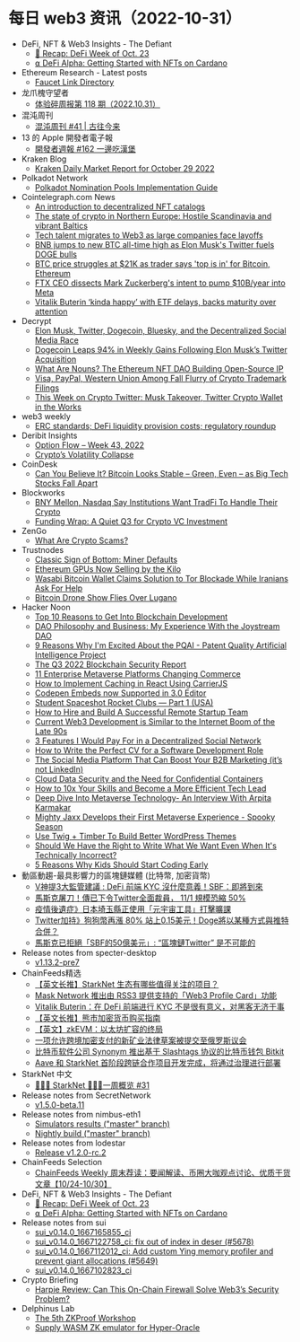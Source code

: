 # 每日 web3 资讯（2022-10-31）

- DeFi, NFT & Web3 Insights - The Defiant
  - [🦄 Recap: DeFi Week of Oct. 23](https://newsletter.thedefiant.io/p/recap-defi-week-of-oct-23)
  - [⍺ DeFi Alpha: Getting Started with NFTs on Cardano](https://newsletter.thedefiant.io/p/defi-alpha-getting-started-with-nfts)
- Ethereum Research - Latest posts
  - [Faucet Link Directory](https://ethresear.ch/t/faucet-link-directory/12670/20)
- 龙爪槐守望者
  - [体验碎周报第 118 期（2022.10.31）](http://www.ftium4.com/ux-weekly-118.html)
- 混沌周刊
  - [混沌周刊 #41 &#124; 古往今来](https://weekly.love/issue-41/)
- 13 的 Apple 開發者電子報
  - [開發者週報 #162 一邊吃漢堡](https://www.ethanhuang13.com/p/162)
- Kraken Blog
  - [Kraken Daily Market Report for October 29 2022](https://blog.kraken.com/post/15968/kraken-daily-market-report-for-october-29-2022/)
- Polkadot Network
  - [Polkadot Nomination Pools Implementation Guide](https://polkadot.network/blog/polkadot-nomination-pools-implementation-guide/)
- Cointelegraph.com News
  - [An introduction to decentralized NFT catalogs](https://cointelegraph.com/news/an-introduction-to-decentralized-nft-catalogs)
  - [The state of crypto in Northern Europe: Hostile Scandinavia and vibrant Baltics](https://cointelegraph.com/news/the-state-of-crypto-in-northern-europe-hostile-scandinavia-and-vibrant-baltics)
  - [Tech talent migrates to Web3 as large companies face layoffs](https://cointelegraph.com/news/tech-talent-migrates-to-web3-as-large-companies-face-layoffs)
  - [BNB jumps to new BTC all-time high as Elon Musk's Twitter fuels DOGE bulls](https://cointelegraph.com/news/binance-coin-jumps-to-new-btc-all-time-high-as-elon-musk-s-twitter-fuels-doge-bulls)
  - [BTC price struggles at $21K as trader says 'top is in' for Bitcoin, Ethereum](https://cointelegraph.com/news/btc-price-struggles-at-21k-as-trader-says-top-is-in-for-bitcoin-ethereum)
  - [FTX CEO dissects Mark Zuckerberg's intent to pump $10B/year into Meta](https://cointelegraph.com/news/ftx-ceo-dissects-mark-zuckerberg-s-intent-to-pump-10b-year-into-meta)
  - [Vitalik Buterin ‘kinda happy’ with ETF delays, backs maturity over attention](https://cointelegraph.com/news/vitalik-buterin-kinda-happy-with-etf-delays-backs-maturity-over-attention)
- Decrypt
  - [Elon Musk, Twitter, Dogecoin, Bluesky, and the Decentralized Social Media Race](https://decrypt.co/113165/elon-musk-twitter-dogecoin-bluesky-and-the-decentralized-social-media-race)
  - [Dogecoin Leaps 94% in Weekly Gains Following Elon Musk’s Twitter Acquisition](https://decrypt.co/113147/dogecoin-leaps-94-in-weekly-gains-following-elon-musks-twitter-acquisition)
  - [What Are Nouns? The Ethereum NFT DAO Building Open-Source IP](https://decrypt.co/resources/what-are-nouns-the-nft-dao-building-open-source-ip)
  - [Visa, PayPal, Western Union Among Fall Flurry of Crypto Trademark Filings](https://decrypt.co/113144/visa-paypal-western-union-among-fall-flurry-of-crypto-trademark-filings)
  - [This Week on Crypto Twitter: Musk Takeover, Twitter Crypto Wallet in the Works](https://decrypt.co/113151/this-week-on-crypto-twitter-musk-takeover-twitter-crypto-wallet-reportedly-in-the-works)
- web3 weekly
  - [ERC standards; DeFi liquidity provision costs; regulatory roundup](https://a16zcrypto.substack.com/p/lvr-erc4626-vault-testing-regulatory-roundup)
- Deribit Insights
  - [Option Flow – Week 43, 2022](https://insights.deribit.com/option-flows/option-flow-week-43-2022/)
  - [Crypto’s Volatility Collapse](https://insights.deribit.com/industry/cryptos-volatility-collapse/)
- CoinDesk
  - [Can You Believe It? Bitcoin Looks Stable – Green, Even – as Big Tech Stocks Fall Apart](https://www.coindesk.com/business/2022/10/30/can-you-believe-it-bitcoin-looks-stable-green-even-as-big-tech-stocks-fall-apart/?utm_medium=referral&utm_source=rss&utm_campaign=headlines)
- Blockworks
  - [BNY Mellon, Nasdaq Say Institutions Want TradFi To Handle Their Crypto](https://blockworks.co/bny-mellon-nasdaq-say-institutions-want-tradfi-to-handle-their-crypto/)
  - [Funding Wrap: A Quiet Q3 for Crypto VC Investment](https://blockworks.co/funding-wrap-a-quiet-q3-for-crypto-vc-investment/)
- ZenGo
  - [What Are Crypto Scams?](https://zengo.com/what-are-crypto-scams/)
- Trustnodes
  - [Classic Sign of Bottom: Miner Defaults](https://www.trustnodes.com/2022/10/30/classic-sign-of-bottom-miner-defaults)
  - [Ethereum GPUs Now Selling by the Kilo](https://www.trustnodes.com/2022/10/30/ethereum-gpus-now-selling-by-the-kilo)
  - [Wasabi Bitcoin Wallet Claims Solution to Tor Blockade While Iranians Ask For Help](https://www.trustnodes.com/2022/10/30/wasabi-bitcoin-wallet-claims-solution-to-tor-blockade-while-iranians-ask-for-help)
  - [Bitcoin Drone Show Flies Over Lugano](https://www.trustnodes.com/2022/10/30/bitcoin-drone-show-flies-over-lugano)
- Hacker Noon
  - [Top 10 Reasons to Get Into Blockchain Development](https://hackernoon.com/top-10-reasons-to-get-into-blockchain-development?source=rss)
  - [DAO Philosophy and Business: My Experience With the Joystream DAO](https://hackernoon.com/dao-philosophy-and-business-my-experience-with-the-joystream-dao?source=rss)
  - [9 Reasons Why I'm Excited About the PQAI - Patent Quality Artificial Intelligence Project](https://hackernoon.com/9-reasons-why-im-excited-about-the-pqai-patent-quality-artificial-intelligence-project?source=rss)
  - [The Q3 2022 Blockchain Security Report](https://hackernoon.com/the-q3-2022-blockchain-security-report?source=rss)
  - [11 Enterprise Metaverse Platforms Changing Commerce](https://hackernoon.com/11-enterprise-metaverse-platforms-changing-commerce?source=rss)
  - [How to Implement Caching in React Using CarrierJS](https://hackernoon.com/how-to-implement-caching-in-react-using-carrierjs?source=rss)
  - [Codepen Embeds now Supported in 3.0 Editor](https://hackernoon.com/codepen-embeds-now-supported-in-30-editor?source=rss)
  - [Student Spaceshot Rocket Clubs — Part 1 (USA)](https://hackernoon.com/student-spaceshot-rocket-clubs-part-1-usa?source=rss)
  - [How to Hire and Build A Successful Remote Startup Team](https://hackernoon.com/how-to-build-a-successful-remote-startup-team?source=rss)
  - [Current Web3 Development is Similar to the Internet Boom of the Late 90s](https://hackernoon.com/current-web3-development-is-similar-to-the-internet-boom-of-the-late-90s?source=rss)
  - [3 Features I Would Pay For in a Decentralized Social Network](https://hackernoon.com/3-features-i-would-pay-for-in-a-decentralized-social-network?source=rss)
  - [How to Write the Perfect CV for a Software Development Role](https://hackernoon.com/how-to-write-a-perfect-cv-for-a-software-developer?source=rss)
  - [The Social Media Platform That Can Boost Your B2B Marketing (it’s not LinkedIn)](https://hackernoon.com/the-social-media-platform-that-can-boost-your-b2b-marketing-its-not-linkedin?source=rss)
  - [Cloud Data Security and the Need for Confidential Containers](https://hackernoon.com/cloud-data-security-and-the-need-for-confidential-containers?source=rss)
  - [How to 10x Your Skills and Become a More Efficient Tech Lead](https://hackernoon.com/how-to-10x-your-skills-and-become-a-more-efficient-tech-lead?source=rss)
  - [Deep Dive Into Metaverse Technology- An Interview With Arpita Karmakar](https://hackernoon.com/deep-dive-into-metaverse-technology-an-interview-with-arpita-karmakar?source=rss)
  - [Mighty Jaxx Develops their First Metaverse Experience - Spooky Season](https://hackernoon.com/mighty-jaxx-develops-their-first-metaverse-experience-spooky-season?source=rss)
  - [Use Twig + Timber To Build Better WordPress Themes](https://hackernoon.com/build-cleaner-wordpress-themes-with-twig-timber-web-development?source=rss)
  - [Should We Have the Right to Write What We Want Even When It's Technically Incorrect?](https://hackernoon.com/should-we-have-the-right-to-write-what-we-want-even-when-its-technically-incorrect?source=rss)
  - [5 Reasons Why Kids Should Start Coding Early](https://hackernoon.com/5-reasons-why-kids-should-start-coding-early?source=rss)
- 動區動趨-最具影響力的區塊鏈媒體 (比特幣, 加密貨幣)
  - [V神提3大監管建議 : DeFi 前端 KYC 沒什麼意義！SBF：即將到來](https://www.blocktempo.com/sbf-i-believe-regulation-of-stablecoins-defi-is-coming/)
  - [馬斯克屠刀！傳已下令Twitter全面裁員， 11/1 規模恐縮 50%](https://www.blocktempo.com/musk-reportedly-ordered-twitter-to-complete-layoff/)
  - [疫情後遺症》日本埼玉縣正使用「元宇宙工具」打擊曠課](https://www.blocktempo.com/saitama-japan-launches-metaverse-education-service/)
  - [Twitter加持》狗狗幣再漲 80% 站上0.15美元！Doge將以某種方式與推特合併？](https://www.blocktempo.com/dogecoin-soars-and-the-market-value-surpasses-ada-and-sol/)
  - [馬斯克已拒絕「SBF的50億美元」: “區塊鏈Twitter” 是不可能的](https://www.blocktempo.com/musk-rejects-blockchain-twitter-is-impossible/)
- Release notes from specter-desktop
  - [v1.13.2-pre7](https://github.com/cryptoadvance/specter-desktop/releases/tag/v1.13.2-pre7)
- ChainFeeds精选
  - [【英文长推】StarkNet 生态有哪些值得关注的项目？](https://twitter.com/autonolas/status/1584609497741348864)
  - [Mask Network 推出由 RSS3 提供支持的「Web3 Profile Card」功能](https://twitter.com/realMaskNetwork/status/1586329259890442240)
  - [Vitalik Buterin：在 DeFi 前端进行 KYC 不是很有意义，对黑客无济于事](https://twitter.com/VitalikButerin/status/1586557896351186944)
  - [【英文长推】熊市加密货币购买指南](https://twitter.com/milesdeutscher/status/1585282742052220936)
  - [【英文】zkEVM：以太坊扩容的终局](https://fiftyfinney.substack.com/p/zk-evms-scaling-the-ethereum-blockchain)
  - [一项允许跨境加密支付的新矿业法律草案被提交至俄罗斯议会](https://news.bitcoin.com/new-mining-bill-permitting-cross-border-crypto-payments-filed-in-russian-parliament/)
  - [比特币软件公司 Synonym 推出基于 Slashtags 协议的比特币钱包 Bitkit](https://www.coindesk.com/tech/2022/10/29/bitcoin-software-company-synonym-launches-bitkit-a-bitcon-wallet-powered-by-slashtags-protocol/)
  - [Aave 和 StarkNet 首阶段跨链合作项目开发完成，将通过治理进行部署](https://twitter.com/eboadom/status/1585946592074289153)
- StarkNet 中文
  - [👩🏽‍🚀 StarkNet 👨🏽‍🚀一周概览 #31](https://starknetzh.substack.com/p/starknet-31-3a4)
- Release notes from SecretNetwork
  - [v1.5.0-beta.11](https://github.com/scrtlabs/SecretNetwork/releases/tag/v1.5.0-beta.11)
- Release notes from nimbus-eth1
  - [Simulators results ("master" branch)](https://github.com/status-im/nimbus-eth1/releases/tag/sim-stat)
  - [Nightly build ("master" branch)](https://github.com/status-im/nimbus-eth1/releases/tag/nightly)
- Release notes from lodestar
  - [Release v1.2.0-rc.2](https://github.com/ChainSafe/lodestar/releases/tag/v1.2.0-rc.2)
- ChainFeeds Selection
  - [ChainFeeds Weekly 周末荐读：要闻解读、币圈大咖观点讨论、优质干货文章【10/24-10/30】](https://chainfeeds.substack.com/p/chainfeeds-weekly-1024-1030)
- DeFi, NFT & Web3 Insights - The Defiant
  - [🦄 Recap: DeFi Week of Oct. 23](https://newsletter.thedefiant.io/p/recap-defi-week-of-oct-23)
  - [⍺ DeFi Alpha: Getting Started with NFTs on Cardano](https://newsletter.thedefiant.io/p/defi-alpha-getting-started-with-nfts)
- Release notes from sui
  - [sui_v0.14.0_1667165855_ci](https://github.com/MystenLabs/sui/releases/tag/sui_v0.14.0_1667165855_ci)
  - [sui_v0.14.0_1667122758_ci: fix out of index in deser (#5678)](https://github.com/MystenLabs/sui/releases/tag/sui_v0.14.0_1667122758_ci)
  - [sui_v0.14.0_1667112012_ci: Add custom Ying memory profiler and prevent giant allocations (#5649)](https://github.com/MystenLabs/sui/releases/tag/sui_v0.14.0_1667112012_ci)
  - [sui_v0.14.0_1667102823_ci](https://github.com/MystenLabs/sui/releases/tag/sui_v0.14.0_1667102823_ci)
- Crypto Briefing
  - [Harpie Review: Can This On-Chain Firewall Solve Web3’s Security Problem?](https://cryptobriefing.com/harpie-review-can-this-firewall-solve-web3s-security-problem/?utm_source=feed&utm_medium=rss)
- Delphinus Lab
  - [The 5th ZKProof Workshop](https://delphinuslab.com/2022/10/30/the-5th-zkproof-workshop/)
  - [Supply WASM ZK emulator for Hyper-Oracle](https://delphinuslab.com/2022/10/30/supply-wasm-zk-emulator-for-hyper-oracle/)
